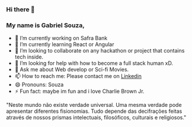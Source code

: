 ### Hi there 👋

### My name is Gabriel Souza,

- 🔭 I’m currently working on Safra Bank
- 🌱 I’m currently learning React or Angular
- 👯 I’m looking to collaborate on any hackathon or project that contains tech inside.
- 🤔 I’m looking for help with how to become a full stack human xD.
- 💬 Ask me about Web develop or Sci-fi Movies.
- 📫 How to reach me: Please contact me on <a href="https://www.linkedin.com/in/gsarruda/">Linkedin</a>
- 😄 Pronouns: Souza
- ⚡ Fun fact: maybe im fun and i love Charlie Brown Jr.

"Neste mundo não existe verdade universal. Uma mesma verdade pode apresentar diferentes fisionomias. Tudo depende das decifrações feitas através de nossos prismas intelectuais, filosóficos, culturais e religiosos."
